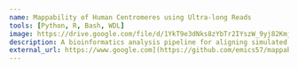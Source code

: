 ```yaml
---
name: Mappability of Human Centromeres using Ultra-long Reads
tools: [Python, R, Bash, WDL]
image: https://drive.google.com/file/d/1YkT9e3dNks8zYbTr2IYszW_9yj82Kmje/view?usp=sharing
description: A bioinformatics analysis pipeline for aligning simulated centromere reads and analyzing the alignments, as part of my master's capstone project 
external_url: https://www.google.com](https://github.com/emics57/mappabilityTracks
---
```

